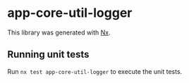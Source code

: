 # app-core-util-logger

This library was generated with [Nx](https://nx.dev).

## Running unit tests

Run `nx test app-core-util-logger` to execute the unit tests.
